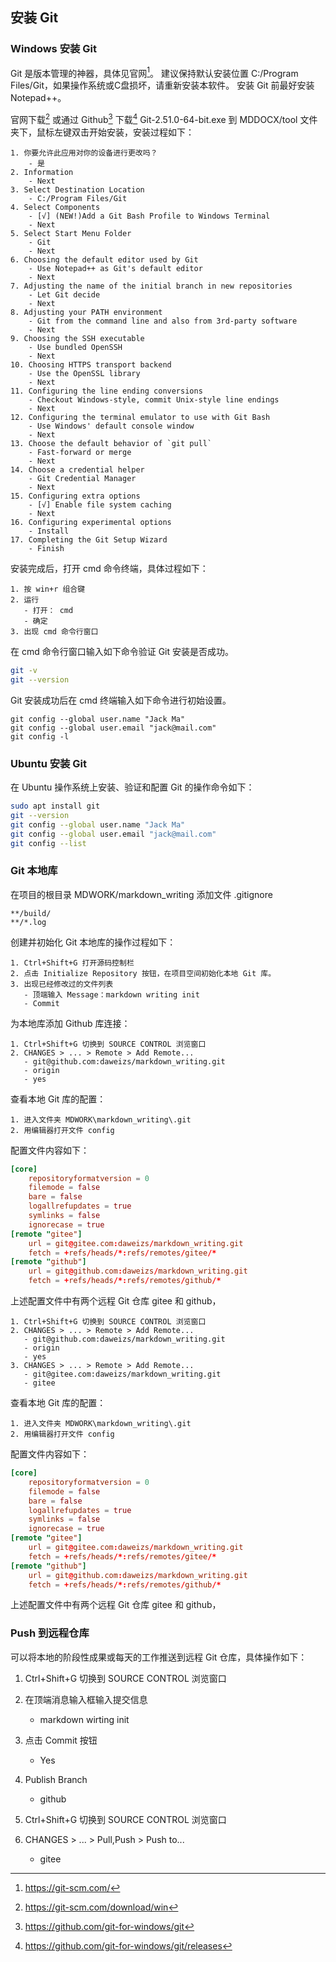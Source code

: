 ## 安装 Git

### Windows 安装 Git

[^git_home]: <https://git-scm.com/>
[^git_down]: <https://git-scm.com/download/win>
[^github_win_home]: <https://github.com/git-for-windows/git>
[^github_win_down]: <https://github.com/git-for-windows/git/releases>

Git 是版本管理的神器，具体见官网[^git_home]。
建议保持默认安装位置 C:/Program Files/Git，如果操作系统或C盘损坏，请重新安装本软件。
安装 Git 前最好安装 Notepad++。

官网下载[^git_down] 或通过 Github[^github_win_home] 下载[^github_win_down]
 Git-2.51.0-64-bit.exe 到 MDDOCX/tool 文件夹下，鼠标左键双击开始安装，安装过程如下：

```plaintext
1. 你要允许此应用对你的设备进行更改吗？
    - 是
2. Information
    - Next
3. Select Destination Location
    - C:/Program Files/Git
4. Select Components
    - [√] (NEW!)Add a Git Bash Profile to Windows Terminal
    - Next
5. Select Start Menu Folder
    - Git
    - Next
6. Choosing the default editor used by Git
    - Use Notepad++ as Git's default editor
    - Next
7. Adjusting the name of the initial branch in new repositories
    - Let Git decide
    - Next
8. Adjusting your PATH environment
    - Git from the command line and also from 3rd-party software
    - Next
9. Choosing the SSH executable
    - Use bundled OpenSSH
    - Next
10. Choosing HTTPS transport backend
    - Use the OpenSSL library
    - Next
11. Configuring the line ending conversions
    - Checkout Windows-style, commit Unix-style line endings
    - Next
12. Configuring the terminal emulator to use with Git Bash
    - Use Windows' default console window
    - Next
13. Choose the default behavior of `git pull`
    - Fast-forward or merge
    - Next
14. Choose a credential helper
    - Git Credential Manager
    - Next
15. Configuring extra options
    - [√] Enable file system caching
    - Next
16. Configuring experimental options
    - Install
17. Completing the Git Setup Wizard
    - Finish
```

安装完成后，打开 cmd 命令终端，具体过程如下：

```plaintext
1. 按 win+r 组合键
2. 运行
   - 打开： cmd
   - 确定
3. 出现 cmd 命令行窗口 
```

在 cmd 命令行窗口输入如下命令验证 Git 安装是否成功。

```bash
git -v
git --version
```

Git 安装成功后在 cmd 终端输入如下命令进行初始设置。

```plaintext
git config --global user.name "Jack Ma"
git config --global user.email "jack@mail.com"
git config -l
```

### Ubuntu 安装 Git

在 Ubuntu 操作系统上安装、验证和配置 Git 的操作命令如下：

```bash
sudo apt install git
git --version
git config --global user.name "Jack Ma"
git config --global user.email "jack@mail.com"
git config --list
```

### Git 本地库

在项目的根目录 MDWORK/markdown_writing 添加文件 .gitignore

```gitignore {.numberLines startFrom="1"}
**/build/
**/*.log
```

创建并初始化 Git 本地库的操作过程如下：

```plaintext
1. Ctrl+Shift+G 打开源码控制栏
2. 点击 Initialize Repository 按钮，在项目空间初始化本地 Git 库。
3. 出现已经修改过的文件列表
   - 顶端输入 Message：markdown writing init
   - Commit
```

为本地库添加 Github 库连接：

```plaintext
1. Ctrl+Shift+G 切换到 SOURCE CONTROL 浏览窗口
2. CHANGES > ... > Remote > Add Remote...
   - git@github.com:daweizs/markdown_writing.git
   - origin
   - yes
```






查看本地 Git 库的配置：

```plaintext
1. 进入文件夹 MDWORK\markdown_writing\.git
2. 用编辑器打开文件 config
```

配置文件内容如下：

```conf {.numberLines startFrom="1"}
[core]
	repositoryformatversion = 0
	filemode = false
	bare = false
	logallrefupdates = true
	symlinks = false
	ignorecase = true
[remote "gitee"]
	url = git@gitee.com:daweizs/markdown_writing.git
	fetch = +refs/heads/*:refs/remotes/gitee/*
[remote "github"]
	url = git@github.com:daweizs/markdown_writing.git
	fetch = +refs/heads/*:refs/remotes/github/*
```

上述配置文件中有两个远程 Git 仓库 gitee 和 github，


```plaintext
1. Ctrl+Shift+G 切换到 SOURCE CONTROL 浏览窗口
2. CHANGES > ... > Remote > Add Remote...
   - git@github.com:daweizs/markdown_writing.git
   - origin
   - yes
3. CHANGES > ... > Remote > Add Remote...
   - git@gitee.com:daweizs/markdown_writing.git
   - gitee
```

查看本地 Git 库的配置：

```plaintext
1. 进入文件夹 MDWORK\markdown_writing\.git
2. 用编辑器打开文件 config
```

配置文件内容如下：

```conf {.numberLines startFrom="1"}
[core]
	repositoryformatversion = 0
	filemode = false
	bare = false
	logallrefupdates = true
	symlinks = false
	ignorecase = true
[remote "gitee"]
	url = git@gitee.com:daweizs/markdown_writing.git
	fetch = +refs/heads/*:refs/remotes/gitee/*
[remote "github"]
	url = git@github.com:daweizs/markdown_writing.git
	fetch = +refs/heads/*:refs/remotes/github/*
```

上述配置文件中有两个远程 Git 仓库 gitee 和 github，



### Push 到远程仓库

可以将本地的阶段性成果或每天的工作推送到远程 Git 仓库，具体操作如下：

1. Ctrl+Shift+G 切换到 SOURCE CONTROL 浏览窗口
2. 在顶端消息输入框输入提交信息
   - markdown wirting init
3. 点击 Commit 按钮
   - Yes
4. Publish Branch
   - github


1. Ctrl+Shift+G 切换到 SOURCE CONTROL 浏览窗口
2. CHANGES > ... > Pull,Push > Push to...
   - gitee












